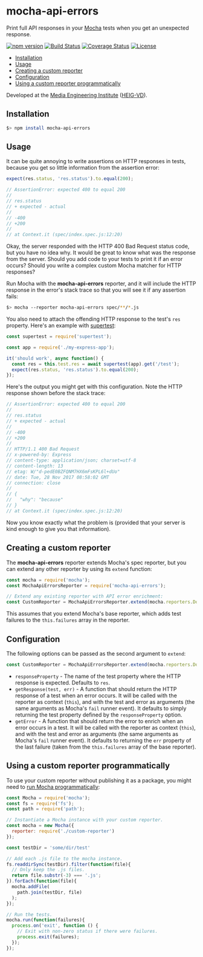 # mocha-api-errors

Print full API responses in your [Mocha](https://mochajs.org) tests when you get an unexpected response.

[![npm version](https://badge.fury.io/js/mocha-api-errors.svg)](https://badge.fury.io/js/mocha-api-errors)
[![Build Status](https://travis-ci.org/MediaComem/mocha-api-errors.svg?branch=master)](https://travis-ci.org/MediaComem/mocha-api-errors)
[![Coverage Status](https://coveralls.io/repos/github/MediaComem/mocha-api-errors/badge.svg?branch=master)](https://coveralls.io/github/MediaComem/mocha-api-errors?branch=master)
[![License](https://img.shields.io/badge/License-MIT-blue.svg)](LICENSE.txt)

<!-- START doctoc generated TOC please keep comment here to allow auto update -->
<!-- DON'T EDIT THIS SECTION, INSTEAD RE-RUN doctoc TO UPDATE -->


- [Installation](#installation)
- [Usage](#usage)
- [Creating a custom reporter](#creating-a-custom-reporter)
- [Configuration](#configuration)
- [Using a custom reporter programmatically](#using-a-custom-reporter-programmatically)

<!-- END doctoc generated TOC please keep comment here to allow auto update -->

Developed at the [Media Engineering Institute](http://mei.heig-vd.ch) ([HEIG-VD](https://heig-vd.ch)).



## Installation

```bash
$> npm install mocha-api-errors
```



## Usage

It can be quite annoying to write assertions on HTTP responses in tests,
because you get so little information from the assertion error:

```js
expect(res.status, 'res.status').to.equal(200);

// AssertionError: expected 400 to equal 200
//
// res.status
// + expected - actual
//
// -400
// +200
//
// at Context.it (spec/index.spec.js:12:20)
```

Okay, the server responded with the HTTP 400 Bad Request status code, but you
have no idea why. It would be great to know what was the response from the
server. Should you add code to your tests to print it if an error occurs?
Should you write a complex custom Mocha matcher for HTTP responses?

Run Mocha with the **mocha-api-errors** reporter, and it will include the HTTP
response in the error's stack trace so that you will see it if any assertion
fails:

```bash
$> mocha --reporter mocha-api-errors spec/**/*.js
```

You also need to attach the offending HTTP response to the test's `res`
property. Here's an example with
[supertest](https://github.com/visionmedia/supertest):

```js
const supertest = require('supertest');

const app = require('./my-express-app');

it('should work', async function() {
  const res = this.test.res = await supertest(app).get('/test');
  expect(res.status, 'res.status').to.equal(200);
});
```

Here's the output you might get with this configuration.  Note the HTTP
response shown before the stack trace:

```js
// AssertionError: expected 400 to equal 200
//
// res.status
// + expected - actual
//
// -400
// +200
//
// HTTP/1.1 400 Bad Request
// x-powered-by: Express
// content-type: application/json; charset=utf-8
// content-length: 13
// etag: W/"d-pedE0BZFQNM7HX6mFsKPL6l+dUo"
// date: Tue, 28 Nov 2017 08:58:02 GMT
// connection: close
//
// {
//   "why": "because"
// }
// at Context.it (spec/index.spec.js:12:20)
```

Now you know exactly what the problem is (provided that your server is kind
enough to give you that information).



## Creating a custom reporter

The **mocha-api-errors** reporter extends Mocha's spec reporter, but you can extend any other reporter by using its `extend` function:

```js
const mocha = require('mocha');
const MochaApiErrorsReporter = require('mocha-api-errors');

// Extend any existing reporter with API error enrichment:
const CustomReporter = MochaApiErrorsReporter.extend(mocha.reporters.Dot);
```

This assumes that you extend Mocha's base reporter, which adds test failures to
the `this.failures` array in the reporter.



## Configuration

The following options can be passed as the second argument to `extend`:

```js
const CustomReporter = MochaApiErrorsReporter.extend(mocha.reporters.Dot, { /* options... */ });
```

* `responseProperty` - The name of the test property where the HTTP response is expected. Defaults to `res`.
* `getResponse(test, err)` - A function that should return the HTTP response of a test when an error occurs.
  It will be called with the reporter as context (`this`), and with the test and error as arguments (the same
  arguments as Mocha's `fail` runner event). It defaults to simply returning the test property defined by the
  `responseProperty` option.
* `getError` - A function that should return the error to enrich when an error occurs in a test.
  It will be called with the reporter as context (`this`), and with the test and error as arguments (the same
  arguments as Mocha's `fail` runner event). It defaults to returning the `err` property of the last failure
  (taken from the `this.failures` array of the base reporter).



## Using a custom reporter programmatically

To use your custom reporter without publishing it as a package,
you might need to [run Mocha programmatically](https://github.com/mochajs/mocha/wiki/Using-mocha-programmatically):

```js
const Mocha = require('mocha');
const fs = require('fs');
const path = require('path');

// Instantiate a Mocha instance with your custom reporter.
const mocha = new Mocha({
  reporter: require('./custom-reporter')
});

const testDir = 'some/dir/test'

// Add each .js file to the mocha instance.
fs.readdirSync(testDir).filter(function(file){
  // Only keep the .js files.
  return file.substr(-3) === '.js';
}).forEach(function(file){
  mocha.addFile(
    path.join(testDir, file)
  );
});

// Run the tests.
mocha.run(function(failures){
  process.on('exit', function () {
    // Exit with non-zero status if there were failures.
    process.exit(failures);
  });
});
```
